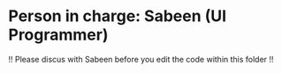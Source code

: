 # Person in charge: Sabeen (UI Programmer) #
!! Please discus with Sabeen before you edit the code within this folder !!